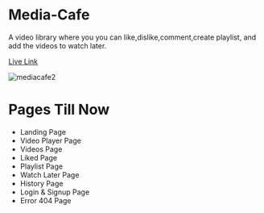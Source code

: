 # Media-Cafe 

 A video library where you you can like,dislike,comment,create playlist, and add the videos to watch later.

[Live Link](https://media-cafe.vercel.app/)
 
![mediacafe2](https://user-images.githubusercontent.com/101793920/198873698-156be378-a26e-43f9-a797-390464434d6a.png)

# Pages Till Now

* Landing Page
* Video Player Page
* Videos Page 
* Liked Page
* Playlist Page
* Watch Later Page
* History Page 
* Login & Signup Page
* Error 404 Page
